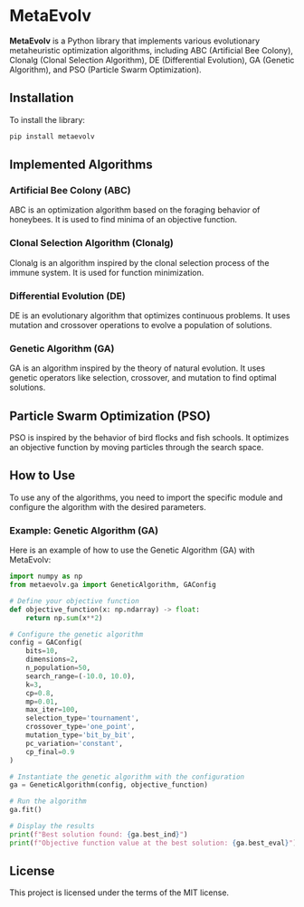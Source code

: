 # MetaEvolv

**MetaEvolv** is a Python library that implements various evolutionary metaheuristic optimization algorithms, including ABC (Artificial Bee Colony), Clonalg (Clonal Selection Algorithm), DE (Differential Evolution), GA (Genetic Algorithm), and PSO (Particle Swarm Optimization).


## Installation

To install the library:

```bash
pip install metaevolv
```

## Implemented Algorithms

### Artificial Bee Colony (ABC)

ABC is an optimization algorithm based on the foraging behavior of honeybees. It is used to find minima of an objective function.

### Clonal Selection Algorithm (Clonalg)
Clonalg is an algorithm inspired by the clonal selection process of the immune system. It is used for function minimization.

### Differential Evolution (DE)
DE is an evolutionary algorithm that optimizes continuous problems. It uses mutation and crossover operations to evolve a population of solutions.

### Genetic Algorithm (GA)
GA is an algorithm inspired by the theory of natural evolution. It uses genetic operators like selection, crossover, and mutation to find optimal solutions.

## Particle Swarm Optimization (PSO)
PSO is inspired by the behavior of bird flocks and fish schools. It optimizes an objective function by moving particles through the search space.

## How to Use

To use any of the algorithms, you need to import the specific module and configure the algorithm with the desired parameters.

### Example: Genetic Algorithm (GA)

Here is an example of how to use the Genetic Algorithm (GA) with MetaEvolv:

```python
import numpy as np
from metaevolv.ga import GeneticAlgorithm, GAConfig

# Define your objective function
def objective_function(x: np.ndarray) -> float:
    return np.sum(x**2)

# Configure the genetic algorithm
config = GAConfig(
    bits=10,
    dimensions=2,
    n_population=50,
    search_range=(-10.0, 10.0),
    k=3,
    cp=0.8,
    mp=0.01,
    max_iter=100,
    selection_type='tournament',
    crossover_type='one_point',
    mutation_type='bit_by_bit',
    pc_variation='constant',
    cp_final=0.9
)

# Instantiate the genetic algorithm with the configuration
ga = GeneticAlgorithm(config, objective_function)

# Run the algorithm
ga.fit()

# Display the results
print(f"Best solution found: {ga.best_ind}")
print(f"Objective function value at the best solution: {ga.best_eval}")
```

## License

This project is licensed under the terms of the MIT license.
